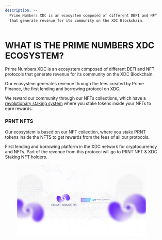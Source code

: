 ```yaml
---
description: >-
  Prime Numbers XDC is an ecosystem composed of different DEFI and NFT protocols
  that generate revenue for its community on the XDC Blockchain.
---
```


# WHAT IS THE PRIME NUMBERS XDC ECOSYSTEM?

Prime Numbers XDC is an ecosystem composed of different DEFI and NFT protocols that generate revenue for its community on the XDC Blockchain.

Our ecosystem generates revenue through the fees created by Prime Finance, the first lending and borrowing protocol on XDC.

We reward our community through our NFTs collections, which have a [revolutionary staking system](https://medium.com/@PrimeNumbersFi/nft-staking-mechanics-june-update-8d3eb8327258) where you stake tokens inside your NFTs to earn rewards.

### **PRNT NFTS**

Our ecosystem is based on our NFT collection, where you stake PRNT tokens inside the NFTS to get rewards from the fees of all our protocols.



First lending and borrowing platform in the XDC network for cryptocurrency and NFTs. Part of the revenue from this protocol will go to PRNT NFT & XDC Staking NFT holders.





<figure><img src="../.gitbook/assets/primenumbers_youtube.png" alt=""><figcaption></figcaption></figure>
